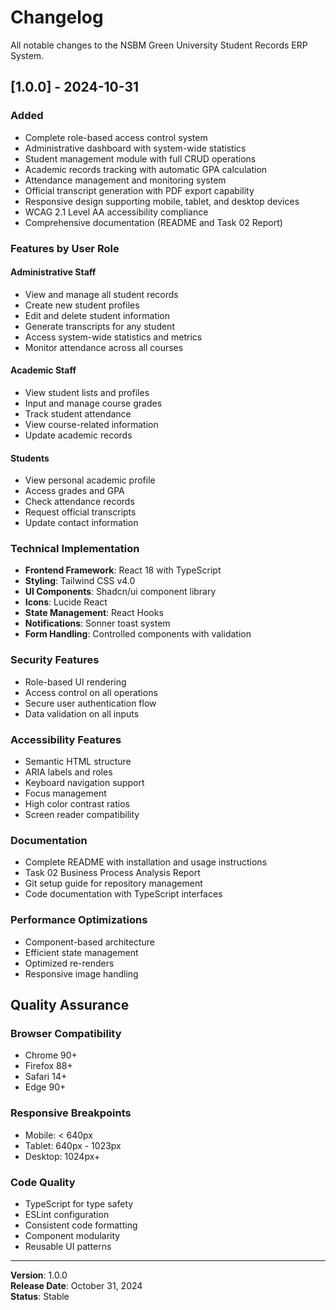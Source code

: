 # Changelog

All notable changes to the NSBM Green University Student Records ERP System.

## [1.0.0] - 2024-10-31

### Added
- Complete role-based access control system
- Administrative dashboard with system-wide statistics
- Student management module with full CRUD operations
- Academic records tracking with automatic GPA calculation
- Attendance management and monitoring system
- Official transcript generation with PDF export capability
- Responsive design supporting mobile, tablet, and desktop devices
- WCAG 2.1 Level AA accessibility compliance
- Comprehensive documentation (README and Task 02 Report)

### Features by User Role

#### Administrative Staff
- View and manage all student records
- Create new student profiles
- Edit and delete student information
- Generate transcripts for any student
- Access system-wide statistics and metrics
- Monitor attendance across all courses

#### Academic Staff
- View student lists and profiles
- Input and manage course grades
- Track student attendance
- View course-related information
- Update academic records

#### Students
- View personal academic profile
- Access grades and GPA
- Check attendance records
- Request official transcripts
- Update contact information

### Technical Implementation
- **Frontend Framework**: React 18 with TypeScript
- **Styling**: Tailwind CSS v4.0
- **UI Components**: Shadcn/ui component library
- **Icons**: Lucide React
- **State Management**: React Hooks
- **Notifications**: Sonner toast system
- **Form Handling**: Controlled components with validation

### Security Features
- Role-based UI rendering
- Access control on all operations
- Secure user authentication flow
- Data validation on all inputs

### Accessibility Features
- Semantic HTML structure
- ARIA labels and roles
- Keyboard navigation support
- Focus management
- High color contrast ratios
- Screen reader compatibility

### Documentation
- Complete README with installation and usage instructions
- Task 02 Business Process Analysis Report
- Git setup guide for repository management
- Code documentation with TypeScript interfaces

### Performance Optimizations
- Component-based architecture
- Efficient state management
- Optimized re-renders
- Responsive image handling

## Quality Assurance

### Browser Compatibility
- Chrome 90+
- Firefox 88+
- Safari 14+
- Edge 90+

### Responsive Breakpoints
- Mobile: < 640px
- Tablet: 640px - 1023px
- Desktop: 1024px+

### Code Quality
- TypeScript for type safety
- ESLint configuration
- Consistent code formatting
- Component modularity
- Reusable UI patterns

---

**Version**: 1.0.0  
**Release Date**: October 31, 2024  
**Status**: Stable
